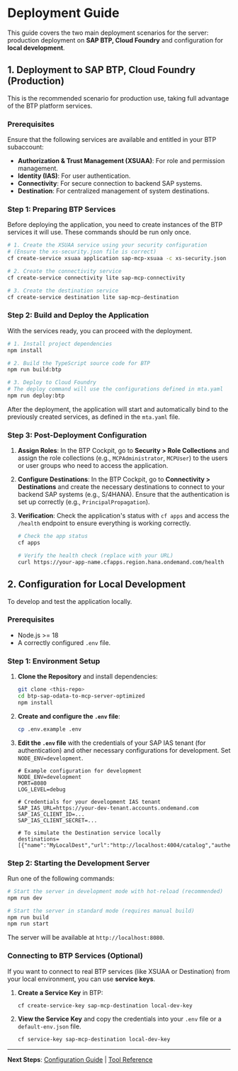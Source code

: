 # Deployment Guide

This guide covers the two main deployment scenarios for the server: production deployment on **SAP BTP, Cloud Foundry** and configuration for **local development**.

## 1. Deployment to SAP BTP, Cloud Foundry (Production)

This is the recommended scenario for production use, taking full advantage of the BTP platform services.

### Prerequisites

Ensure that the following services are available and entitled in your BTP subaccount:

-   **Authorization & Trust Management (XSUAA)**: For role and permission management.
-   **Identity (IAS)**: For user authentication.
-   **Connectivity**: For secure connection to backend SAP systems.
-   **Destination**: For centralized management of system destinations.

### Step 1: Preparing BTP Services

Before deploying the application, you need to create instances of the BTP services it will use. These commands should be run only once.

```bash
# 1. Create the XSUAA service using your security configuration
# (Ensure the xs-security.json file is correct)
cf create-service xsuaa application sap-mcp-xsuaa -c xs-security.json

# 2. Create the connectivity service
cf create-service connectivity lite sap-mcp-connectivity

# 3. Create the destination service
cf create-service destination lite sap-mcp-destination
```

### Step 2: Build and Deploy the Application

With the services ready, you can proceed with the deployment.

```bash
# 1. Install project dependencies
npm install

# 2. Build the TypeScript source code for BTP
npm run build:btp

# 3. Deploy to Cloud Foundry
# The deploy command will use the configurations defined in mta.yaml
npm run deploy:btp
```

After the deployment, the application will start and automatically bind to the previously created services, as defined in the `mta.yaml` file.

### Step 3: Post-Deployment Configuration

1.  **Assign Roles**: In the BTP Cockpit, go to **Security > Role Collections** and assign the role collections (e.g., `MCPAdministrator`, `MCPUser`) to the users or user groups who need to access the application.

2.  **Configure Destinations**: In the BTP Cockpit, go to **Connectivity > Destinations** and create the necessary destinations to connect to your backend SAP systems (e.g., S/4HANA). Ensure that the authentication is set up correctly (e.g., `PrincipalPropagation`).

3.  **Verification**: Check the application's status with `cf apps` and access the `/health` endpoint to ensure everything is working correctly.

    ```bash
    # Check the app status
    cf apps

    # Verify the health check (replace with your URL)
    curl https://your-app-name.cfapps.region.hana.ondemand.com/health
    ```

## 2. Configuration for Local Development

To develop and test the application locally.

### Prerequisites

-   Node.js >= 18
-   A correctly configured `.env` file.

### Step 1: Environment Setup

1.  **Clone the Repository** and install dependencies:

    ```bash
    git clone <this-repo>
    cd btp-sap-odata-to-mcp-server-optimized
    npm install
    ```

2.  **Create and configure the `.env` file**:

    ```bash
    cp .env.example .env
    ```

3.  **Edit the `.env` file** with the credentials of your SAP IAS tenant (for authentication) and other necessary configurations for development. Set `NODE_ENV=development`.

    ```env
    # Example configuration for development
    NODE_ENV=development
    PORT=8080
    LOG_LEVEL=debug

    # Credentials for your development IAS tenant
    SAP_IAS_URL=https://your-dev-tenant.accounts.ondemand.com
    SAP_IAS_CLIENT_ID=...
    SAP_IAS_CLIENT_SECRET=...

    # To simulate the Destination service locally
    destinations=[{"name":"MyLocalDest","url":"http://localhost:4004/catalog","authentication":"NoAuthentication"}]
    ```

### Step 2: Starting the Development Server

Run one of the following commands:

```bash
# Start the server in development mode with hot-reload (recommended)
npm run dev

# Start the server in standard mode (requires manual build)
npm run build
npm run start
```

The server will be available at `http://localhost:8080`.

### Connecting to BTP Services (Optional)

If you want to connect to real BTP services (like XSUAA or Destination) from your local environment, you can use **service keys**.

1.  **Create a Service Key** in BTP:

    ```bash
    cf create-service-key sap-mcp-destination local-dev-key
    ```

2.  **View the Service Key** and copy the credentials into your `.env` file or a `default-env.json` file.

    ```bash
    cf service-key sap-mcp-destination local-dev-key
    ```

---

**Next Steps**: [Configuration Guide](./CONFIGURATION.md) | [Tool Reference](./TOOL_REFERENCE.md)